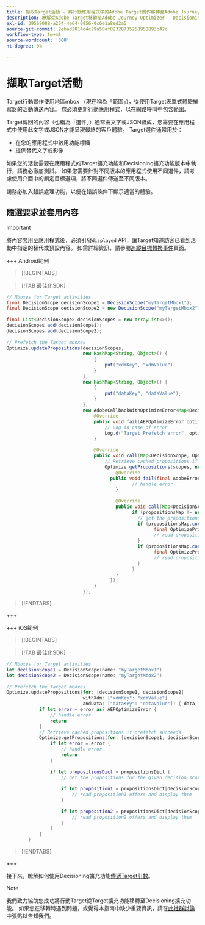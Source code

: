 ```yaml
---
title: 擷取Target活動 — 將行動應用程式中的Adobe Target實作移轉至Adobe Journey Optimizer - Decisioning擴充功能
description: 瞭解從Adobe Target移轉至Adobe Journey Optimizer - Decisioning Mobile擴充功能時，如何擷取Adobe Target活動。
exl-id: 39569088-a254-4e64-9956-0c6e1a8ed2a5
source-git-commit: 2ebad2014d4c29a50af82328735258958893b42c
workflow-type: tm+mt
source-wordcount: '308'
ht-degree: 0%

---
```


# 擷取Target活動

Target行動實作使用地區mbox （現在稱為「範圍」），從使用Target表單式體驗撰寫器的活動傳送內容。 您必須更新行動應用程式，以在網路呼叫中包含範圍。

Target傳回的內容（也稱為「選件」）通常由文字或JSON組成，您需要在應用程式中使用此文字或JSON才能呈現最終的客戶體驗。 Target選件通常用於：

* 在您的應用程式中啟用功能標幟
* 提供替代文字或影像

如果您的活動需要在應用程式的Target擴充功能和Decisioning擴充功能版本中執行，請務必徹底測試。 如果您需要針對不同版本的應用程式使用不同選件，請考慮使用介面中的鎖定目標選項，將不同選件傳送至不同版本。

請務必加入錯誤處理功能，以便在錯誤條件下顯示適當的體驗。


## 隨選要求並套用內容

>[!IMPORTANT]
>
>將內容套用至應用程式後，必須引發`displayed` API，讓Target知道訪客已看到活動中指定的替代或預設內容。 如需詳細資訊，請參閱[追蹤目標轉換事件](track-events.md)頁面。


+++ Android範例

>[!BEGINTABS]

>[!TAB 最佳化SDK]

```Java
// Mboxes for Target activities
final DecisionScope decisionScope1 = DecisionScope("myTargetMbox1");
final DecisionScope decisionScope2 = new DecisionScope("myTargetMbox2");
 
final List<DecisionScope> decisionScopes = new ArrayList<>();
decisionScopes.add(decisionScope1);
decisionScopes.add(decisionScope2);
 
// Prefetch the Target mboxes
Optimize.updatePropositions(decisionScopes,
                            new HashMap<String, Object>() {
                                {
                                    put("xdmKey", "xdmValue");
                                }
                            },
                            new HashMap<String, Object>() {
                                {
                                    put("dataKey", "dataValue");
                                }
                            },
                            new AdobeCallbackWithOptimizeError<Map<DecisionScope, OptimizeProposition>>() {
                                @Override
                                public void fail(AEPOptimizeError optimizeError) {
                                    // Log in case of error
                                    Log.d("Target Prefetch error", optimizeError.title);
                                }
 
                                @Override
                                public void call(Map<DecisionScope, OptimizeProposition> propositionsMap) {
                                    // Retrieve cached propositions if prefetch succeeds
                                    Optimize.getPropositions(scopes, new AdobeCallbackWithError<Map<DecisionScope, OptimizeProposition>>() {
                                        @Override
                                      public void fail(final AdobeError adobeError) {
                                              // handle error
                                        }
 
                                        @Override
                                        public void call(Map<DecisionScope, OptimizeProposition> propositionsMap) {
                                              if (propositionsMap != null && !propositionsMap.isEmpty()) {
                                                // get the propositions for the given decision scopes
                                                if (propositionsMap.contains(decisionScope1)) {
                                                      final OptimizeProposition proposition1 = propsMap.get(decisionScope1)
                                                      // read proposition1 offers and display them
                                                }
                                                if (propositionsMap.contains(decisionScope2)) {
                                                      final OptimizeProposition proposition2 = propsMap.get(decisionScope2)
                                                      // read proposition2 offers and display them
                                                }
                                              }
                                        }
                                      });
                                }
                            });
```

>[!ENDTABS]

+++

+++ iOS範例

>[!BEGINTABS]

>[!TAB 最佳化SDK]

```Swift
// Mboxes for Target activities
let decisionScope1 = DecisionScope(name: "myTargetMbox1")
let decisionScope2 = DecisionScope(name: "myTargetMbox2")
 
// Prefetch the Target mboxes
Optimize.updatePropositions(for: [decisionScope1, decisionScope2]
                            withXdm: ["xdmKey": "xdmValue"]
                            andData: ["dataKey": "dataValue"]) { data, error in
            if let error = error as? AEPOptimizeError {
                // handle error
                return
            }
            // Retrieve cached propositions if prefetch succeeds
            Optimize.getPropositions(for: [decisionScope1, decisionScope2]) { propositionsDict, error in
                if let error = error {
                    // handle error
                    return
                }
 
                if let propositionsDict = propositionsDict {
                    // get the propositions for the given decision scopes
 
                    if let proposition1 = propositionsDict[decisionScope1] {
                        // read proposition1 offers and display them
                    }
 
                    if let proposition2 = propositionsDict[decisionScope2] {
                        // read proposition2 offers and display them
                    }
                }
            }
        }
```

>[!ENDTABS]

+++



接下來，瞭解如何使用Decisioning擴充功能[傳遞Target引數](send-parameters.md)。

>[!NOTE]
>
>我們致力協助您成功將行動Target從Target擴充功能移轉至Decisioning擴充功能。 如果您在移轉時遇到問題，或覺得本指南中缺少重要資訊，請在[此社群討論](https://experienceleaguecommunities.adobe.com/t5/adobe-experience-platform-data/tutorial-discussion-migrate-adobe-target-to-mobile-sdk-on-edge/m-p/747484#M625)中張貼以告知我們。
